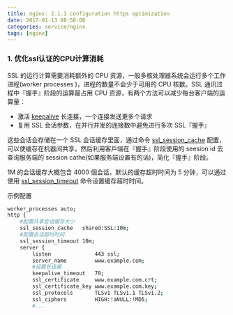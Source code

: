 ```yaml
---
title: nginx: 2.1.1 configuration https optimization
date: 2017-01-13 08:58:00
categories: service/nginx
tags: [nginx]
---
```


### 1. 优化ssl认证的CPU计算消耗
SSL 的运行计算需要消耗额外的 CPU 资源，一般多核处理器系统会运行多个工作进程(worker processes )，进程的数量不会少于可用的 CPU 核数。SSL 通讯过程中『握手』阶段的运算最占用 CPU 资源，有两个方法可以减少每台客户端的运算量：

- 激活 [keepalive](http://nginx.org/en/docs/http/ngx_http_core_module.html#keepalive_timeout) 长连接，一个连接发送更多个请求
- 复用 SSL 会话参数，在并行并发的连接数中避免进行多次 SSL『握手』

这些会话会存储在一个 SSL 会话缓存里面，通过命令 [ssl_session_cache](https://nginx.org/en/docs/http/ngx_http_ssl_module.html#ssl_session_cache) 配置，可以使缓存在机器间共享，然后利用客戶端在『握手』阶段使用的 seesion id 去查询服务端的 session cathe(如果服务端设置有的话)，简化『握手』阶段。

1M 的会话缓存大概包含 4000 個会话，默认的缓存超时时间为 5 分钟，可以通过使用 [ssl_session_timeout](https://nginx.org/en/docs/http/ngx_http_ssl_module.html#ssl_session_timeout) 命令设置缓存超时时间。

示例配置
``` bash
worker_processes auto;
http {
    #配置共享会话缓存大小
    ssl_session_cache   shared:SSL:10m;
    #配置会话超时时间
    ssl_session_timeout 10m;
    server {
        listen              443 ssl;
        server_name         www.example.com;
        #设置长连接
        keepalive_timeout   70;
        ssl_certificate     www.example.com.crt;
        ssl_certificate_key www.example.com.key;
        ssl_protocols       TLSv1 TLSv1.1 TLSv1.2;
        ssl_ciphers         HIGH:!aNULL:!MD5;
        #...
```
